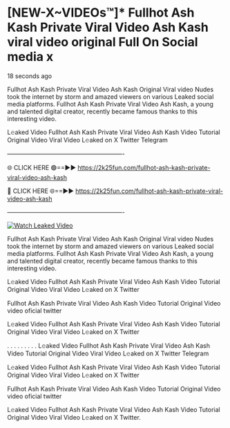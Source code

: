 # [NEW-X~VIDEOs™]* Fullhot Ash Kash Private Viral Video Ash Kash viral video original Full On Social media x

18 seconds ago

Fullhot Ash Kash Private Viral Video Ash Kash Original Viral video Nudes took the internet by storm and amazed viewers on various Leaked social media platforms. Fullhot Ash Kash Private Viral Video Ash Kash, a young and talented digital creator, recently became famous thanks to this interesting video.

L𝚎aked Video Fullhot Ash Kash Private Viral Video Ash Kash Video Tutorial Original Video Viral Video L𝚎aked on X Twitter Telegram

———————————————————-

🌐 CLICK HERE 🟢==►► https://2k25fun.com/fullhot-ash-kash-private-viral-video-ash-kash

🔴 CLICK HERE 🌐==►► https://2k25fun.com/fullhot-ash-kash-private-viral-video-ash-kash

———————————————————-

[![Watch Leaked Video](https://miro.medium.com/v2/resize:fit:828/format:webp/1*cilzJN44JGOrTw9NJCrNHA.gif "Watch Leaked Video")](https://2k25fun.com/fullhot-ash-kash-private-viral-video-ash-kash)

Fullhot Ash Kash Private Viral Video Ash Kash Original Viral video Nudes took the internet by storm and amazed viewers on various Leaked social media platforms. Fullhot Ash Kash Private Viral Video Ash Kash, a young and talented digital creator, recently became famous thanks to this interesting video.

L𝚎aked Video Fullhot Ash Kash Private Viral Video Ash Kash Video Tutorial Original Video Viral Video L𝚎aked on X Twitter

Fullhot Ash Kash Private Viral Video Ash Kash Video Tutorial Original Video video oficial twitter

L𝚎aked Video Fullhot Ash Kash Private Viral Video Ash Kash Video Tutorial Original Video Viral Video L𝚎aked on X Twitter

. . . . . . . . . L𝚎aked Video Fullhot Ash Kash Private Viral Video Ash Kash Video Tutorial Original Video Viral Video L𝚎aked on X Twitter Telegram

L𝚎aked Video Fullhot Ash Kash Private Viral Video Ash Kash Video Tutorial Original Video Viral Video L𝚎aked on X Twitter

Fullhot Ash Kash Private Viral Video Ash Kash Video Tutorial Original Video video oficial twitter

L𝚎aked Video Fullhot Ash Kash Private Viral Video Ash Kash Video Tutorial Original Video Viral Video L𝚎aked on X Twitter.